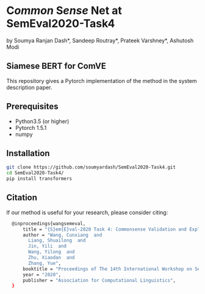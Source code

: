 # C*ommon* S*ense* Net at SemEval2020-Task4
by Soumya Ranjan Dash*, Sandeep Routray*, Prateek Varshney*, Ashutosh Modi

## Siamese BERT for ComVE
This repository gives a Pytorch implementation of the method in the system description paper.

## Prerequisites
- Python3.5 (or higher)
- Pytorch 1.5.1
- numpy

## Installation

```bash
git clone https://github.com/soumyardash/SemEval2020-Task4.git
cd SemEval2020-Task4/
pip install transformers
```

## Citation
If our method is useful for your research, please consider citing:

```bash
  @inproceedings{wangsemeval,
      title = "{S}em{E}val-2020 Task 4: Commonsense Validation and Explanation",
      author = "Wang, Cunxiang  and
        Liang, Shuailong  and
        Jin, Yili  and
        Wang, Yilong  and
        Zhu, Xiaodan  and
        Zhang, Yue",
      booktitle = "Proceedings of The 14th International Workshop on Semantic Evaluation",
      year = "2020",
      publisher = "Association for Computational Linguistics",
  }
```
